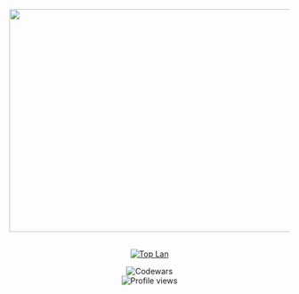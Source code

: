 
<div align="center">
	<img src="https://user-images.githubusercontent.com/76784461/154767244-3a43e50b-4773-4faf-83cd-a2325eefef88.svg" width="800" height="400">


</div>

<br>


<div align="center">
	

[![Top Lan](https://github-readme-stats.vercel.app/api/top-langs/?username=martingurasvili&bg_color=0F1116&hide_border=true&title_color=53b568&text_color=ffff&layout=compact&langs_count=9&hide=less,scss,ruby)](https://github.com/anuraghazra/github-readme-stats)
	
<img src="https://www.codewars.com/users/martin_gurasvili/badges/small" alt="Codewars" />
	
	
<br>	
<img src="https://komarev.com/ghpvc/?username=MartinGurasvili" alt="Profile views" />
<br>

	

</div>
<!---
MartinGurasvili/MartinGurasvili is a ✨ special ✨ repository because its `README.md` (this file) appears on your GitHub profile.
You can click the Preview link to take a look at your changes.
--->
